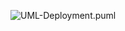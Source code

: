 ![UML-Deployment.puml](https://www.plantuml.com/plantuml/proxy?cache=no&src=https://raw.githubusercontent.com/oleksandrblazhko/ai182-gorbik/laboratory-work-2/Laboratory-work-2/UML-Deployment.puml)
